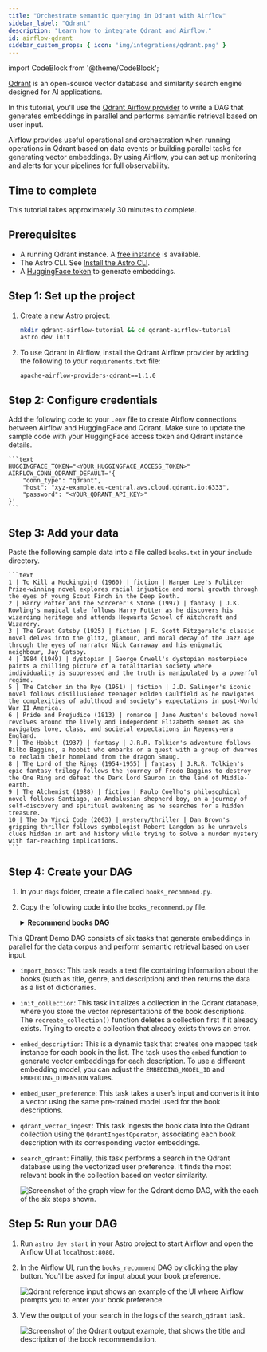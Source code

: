 ```yaml
---
title: "Orchestrate semantic querying in Qdrant with Airflow"
sidebar_label: "Qdrant"
description: "Learn how to integrate Qdrant and Airflow."
id: airflow-qdrant
sidebar_custom_props: { icon: 'img/integrations/qdrant.png' }
---
```


import CodeBlock from '@theme/CodeBlock';

[Qdrant](https://qdrant.tech/) is an open-source vector database and similarity search engine designed for AI applications.

In this tutorial, you'll use the [Qdrant Airflow provider](https://airflow.apache.org/docs/apache-airflow-providers-qdrant/stable/index.html) to write a DAG that generates embeddings in parallel and performs semantic retrieval based on user input.

Airflow provides useful operational and orchestration when running operations in Qdrant based on data events or building parallel tasks for generating vector embeddings. By using Airflow, you can set up monitoring and alerts for your pipelines for full observability.

## Time to complete

This tutorial takes approximately 30 minutes to complete.

## Prerequisites

- A running Qdrant instance. A [free instance](https://cloud.qdrant.io) is available.
- The Astro CLI. See [Install the Astro CLI](https://docs.astronomer.io/astro/cli/install-cli).
- A [HuggingFace token](https://huggingface.co/docs/hub/en/security-tokens) to generate embeddings.

## Step 1: Set up the project

1. Create a new Astro project:

    ```bash
    mkdir qdrant-airflow-tutorial && cd qdrant-airflow-tutorial
    astro dev init
    ```

2. To use Qdrant in Airflow, install the Qdrant Airflow provider by adding the following to your `requirements.txt` file:

    ```text
    apache-airflow-providers-qdrant==1.1.0
    ```

## Step 2: Configure credentials

Add the following code to your `.env` file to create Airflow connections between Airflow and HuggingFace and Qdrant. Make sure to update the sample code with your HuggingFace access token and Qdrant instance details.

    ```text
    HUGGINGFACE_TOKEN="<YOUR_HUGGINGFACE_ACCESS_TOKEN>"
    AIRFLOW_CONN_QDRANT_DEFAULT='{
        "conn_type": "qdrant",
        "host": "xyz-example.eu-central.aws.cloud.qdrant.io:6333",
        "password": "<YOUR_QDRANT_API_KEY>"
    }'
    ```

## Step 3: Add your data

Paste the following sample data into a file called `books.txt` in your `include` directory.

    ```text
    1 | To Kill a Mockingbird (1960) | fiction | Harper Lee's Pulitzer Prize-winning novel explores racial injustice and moral growth through the eyes of young Scout Finch in the Deep South.
    2 | Harry Potter and the Sorcerer's Stone (1997) | fantasy | J.K. Rowling's magical tale follows Harry Potter as he discovers his wizarding heritage and attends Hogwarts School of Witchcraft and Wizardry.
    3 | The Great Gatsby (1925) | fiction | F. Scott Fitzgerald's classic novel delves into the glitz, glamour, and moral decay of the Jazz Age through the eyes of narrator Nick Carraway and his enigmatic neighbour, Jay Gatsby.
    4 | 1984 (1949) | dystopian | George Orwell's dystopian masterpiece paints a chilling picture of a totalitarian society where individuality is suppressed and the truth is manipulated by a powerful regime.
    5 | The Catcher in the Rye (1951) | fiction | J.D. Salinger's iconic novel follows disillusioned teenager Holden Caulfield as he navigates the complexities of adulthood and society's expectations in post-World War II America.
    6 | Pride and Prejudice (1813) | romance | Jane Austen's beloved novel revolves around the lively and independent Elizabeth Bennet as she navigates love, class, and societal expectations in Regency-era England.
    7 | The Hobbit (1937) | fantasy | J.R.R. Tolkien's adventure follows Bilbo Baggins, a hobbit who embarks on a quest with a group of dwarves to reclaim their homeland from the dragon Smaug.
    8 | The Lord of the Rings (1954-1955) | fantasy | J.R.R. Tolkien's epic fantasy trilogy follows the journey of Frodo Baggins to destroy the One Ring and defeat the Dark Lord Sauron in the land of Middle-earth.
    9 | The Alchemist (1988) | fiction | Paulo Coelho's philosophical novel follows Santiago, an Andalusian shepherd boy, on a journey of self-discovery and spiritual awakening as he searches for a hidden treasure.
    10 | The Da Vinci Code (2003) | mystery/thriller | Dan Brown's gripping thriller follows symbologist Robert Langdon as he unravels clues hidden in art and history while trying to solve a murder mystery with far-reaching implications.
    ```

## Step 4: Create your DAG

1. In your `dags` folder, create a file called `books_recommend.py`.

2. Copy the following code into the `books_recommend.py` file.

    <details>
    <summary><strong>Recommend books DAG</strong></summary>
    ```python
    import os
    import requests

    from airflow.decorators import dag, task
    from airflow.models.baseoperator import chain
    from airflow.models.param import Param
    from airflow.providers.qdrant.hooks.qdrant import QdrantHook
    from airflow.providers.qdrant.operators.qdrant import QdrantIngestOperator
    from pendulum import datetime
    from qdrant_client import models


    QDRANT_CONNECTION_ID = "qdrant_default"
    DATA_FILE_PATH = "include/books.txt"
    COLLECTION_NAME = "airflow_tutorial_collection"

    EMBEDDING_MODEL_ID = "sentence-transformers/all-MiniLM-L6-v2"
    EMBEDDING_DIMENSION = 384
    SIMILARITY_METRIC = models.Distance.COSINE


    def embed(text: str) -> list:
        HUGGINFACE_URL = f"https://api-inference.huggingface.co/pipeline/feature-extraction/{EMBEDDING_MODEL_ID}"
        response = requests.post(
            HUGGINFACE_URL,
            headers={"Authorization": f"Bearer {os.getenv('HUGGINGFACE_TOKEN')}"},
            json={"inputs": [text], "options": {"wait_for_model": True}},
        )
        return response.json()[0]


    @dag(
        dag_id="books_recommend",
        start_date=datetime(2023, 10, 18),
        schedule=None,
        catchup=False,
        params={"preference": Param("Something suspenseful and thrilling.", type="string")},
    )
    def recommend_book():
        @task
        def import_books(text_file_path: str) -> list:
            data = []
            with open(text_file_path, "r") as f:
                for line in f:
                    _, title, genre, description = line.split("|")
                    data.append(
                        {
                            "title": title.strip(),
                            "genre": genre.strip(),
                            "description": description.strip(),
                        }
                    )

            return data

        @task
        def init_collection():
            hook = QdrantHook(conn_id=QDRANT_CONNECTION_ID)

            hook.conn.recreate_collection(
                COLLECTION_NAME,
                vectors_config=models.VectorParams(
                    size=EMBEDDING_DIMENSION, distance=SIMILARITY_METRIC
                ),
            )

        @task
        def embed_description(data: dict) -> list:
            return embed(data["description"])

        books = import_books(text_file_path=DATA_FILE_PATH)
        embeddings = embed_description.expand(data=books)

        qdrant_vector_ingest = QdrantIngestOperator(
            conn_id=QDRANT_CONNECTION_ID,
            task_id="qdrant_vector_ingest",
            collection_name=COLLECTION_NAME,
            payload=books,
            vectors=embeddings,
        )

        @task
        def embed_preference(**context) -> list:
            user_mood = context["params"]["preference"]
            response = embed(text=user_mood)

            return response

        @task
        def search_qdrant(
            preference_embedding: list,
        ) -> None:
            hook = QdrantHook(conn_id=QDRANT_CONNECTION_ID)

            result = hook.conn.search(
                collection_name=COLLECTION_NAME,
                query_vector=preference_embedding,
                limit=1,
                with_payload=True,
            )

            print("Book recommendation: " + result[0].payload["title"])
            print("Description: " + result[0].payload["description"])

        chain(
            init_collection(),
            qdrant_vector_ingest,
            search_qdrant(embed_preference()),
        )


    recommend_book()

    ```
    </details>

This QDrant Demo DAG consists of six tasks that generate embeddings in parallel for the data corpus and perform semantic retrieval based on user input.
- `import_books`: This task reads a text file containing information about the books (such as title, genre, and description) and then returns the data as a list of dictionaries.

- `init_collection`: This task initializes a collection in the Qdrant database, where you store the vector representations of the book descriptions. The `recreate_collection()` function deletes a collection first if it already exists. Trying to create a collection that already exists throws an error.

- `embed_description`: This is a dynamic task that creates one mapped task instance for each book in the list. The task uses the `embed` function to generate vector embeddings for each description. To use a different embedding model, you can adjust the `EMBEDDING_MODEL_ID` and `EMBEDDING_DIMENSION` values.

- `embed_user_preference`: This task takes a user’s input and converts it into a vector using the same pre-trained model used for the book descriptions.

- `qdrant_vector_ingest`: This task ingests the book data into the Qdrant collection using the `QdrantIngestOperator`, associating each book description with its corresponding vector embeddings.

- `search_qdrant`: Finally, this task performs a search in the Qdrant database using the vectorized user preference. It finds the most relevant book in the collection based on vector similarity.

    ![Screenshot of the graph view for the Qdrant demo DAG, with the each of the six steps shown.](/img/integrations/qdrant-demo-dag.png)

## Step 5: Run your DAG

1. Run `astro dev start` in your Astro project to start Airflow and open the Airflow UI at `localhost:8080`.

2. In the Airflow UI, run the `books_recommend` DAG by clicking the play button. You'll be asked for input about your book preference.

    ![Qdrant reference input shows an example of the UI where Airflow prompts you to enter your book preference.](/img/integrations/qdrant-reference-input.png)

3. View the output of your search in the logs of the `search_qdrant` task.

    ![Screenshot of the Qdrant output example, that shows the title and description of the book recommendation.](/img/integrations/qdrant-output.png)
